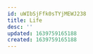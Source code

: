 ```yaml
---
id: uWIbSjFfk0sTYjMEWJ238
title: Life
desc: ''
updated: 1639759165188
created: 1639759165188
---
```


